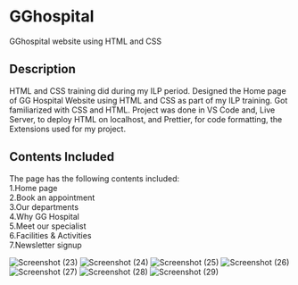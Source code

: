 # GGhospital
GGhospital website using HTML and CSS
## Description
HTML and CSS training did during my ILP period. Designed the Home page of GG Hospital Website using HTML and CSS as part of my ILP training. Got familiarized with CSS and HTML. Project was done in VS Code and, Live Server, to deploy HTML on localhost, and Prettier, for code formatting, the Extensions used for my project.
## Contents Included
The page has the following contents included:<br>
1.Home page <br>
2.Book an appointment <br>
3.Our departments <br>
4.Why GG Hospital  <br>
5.Meet our specialist <br>
6.Facilities & Activities <br>
7.Newsletter signup <br>

![Screenshot (23)](https://github.com/AnanthanCJ/GGhospital/assets/152945570/4dc4d1ef-2d41-409a-aeff-44e667618810)
![Screenshot (24)](https://github.com/AnanthanCJ/GGhospital/assets/152945570/e1a33d35-5d0d-41e4-876f-f8c3cc91bb01)
![Screenshot (25)](https://github.com/AnanthanCJ/GGhospital/assets/152945570/e818ca9a-cefb-472a-9be9-c94b53af7ffc)
![Screenshot (26)](https://github.com/AnanthanCJ/GGhospital/assets/152945570/9443d6e0-a923-48f2-9865-cdf2db0ad7ac)
![Screenshot (27)](https://github.com/AnanthanCJ/GGhospital/assets/152945570/49c8458b-1169-43b6-a88d-6dbeedb63909)
![Screenshot (28)](https://github.com/AnanthanCJ/GGhospital/assets/152945570/b79ba014-fafd-46b6-8c10-fc378f863968)
![Screenshot (29)](https://github.com/AnanthanCJ/GGhospital/assets/152945570/e2fa2cb4-62ba-40d8-be55-1b92cf1f7208)


